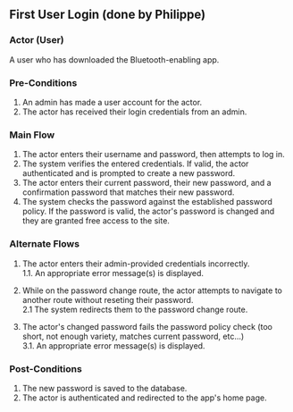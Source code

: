 ## First User Login (done by Philippe)

 ### Actor (User)

A user who has downloaded the Bluetooth-enabling app. 

 ### Pre-Conditions

1. An admin has made a user account for the actor.
2. The actor has received their login credentials from an admin.
 
 ### Main Flow

1. The actor enters their username and password, then attempts to log in.
2. The system verifies the entered credentials. If valid, the actor authenticated and is prompted to create a new password.
3. The actor enters their current password, their new password, and a confirmation password that matches their new password.
4. The system checks the password against the established password policy. If the password is valid, the actor's password is changed and they are granted free access to the site.

 ### Alternate Flows

1. The actor enters their admin-provided credentials incorrectly.  
1.1. An appropriate error message(s) is displayed.  

2. While on the password change route, the actor attempts to navigate to another route without reseting their password.  
2.1 The system redirects them to the password change route.  
3. The actor's changed password fails the password policy check (too short, not enough variety, matches current password, etc...)  
3.1. An appropriate error message(s) is displayed.  


 ### Post-Conditions

1. The new password is saved to the database.
2. The actor is authenticated and redirected to the app's home page.
